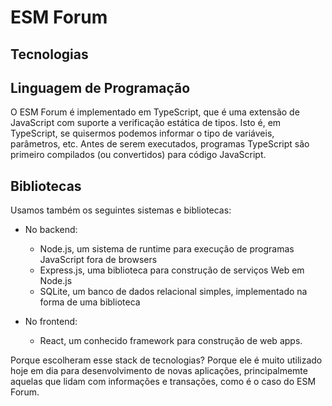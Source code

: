 # ESM Forum

## Tecnologias

## Linguagem de Programação

O ESM Forum é implementado em TypeScript, que é uma extensão de JavaScript com suporte a verificação estática de tipos. 
Isto é, em TypeScript, se quisermos podemos informar o tipo de variáveis, parâmetros, etc. Antes de serem executados, 
programas TypeScript são primeiro compilados (ou convertidos) para código JavaScript.

## Bibliotecas

Usamos também os seguintes sistemas e bibliotecas: 

* No backend: 
  * Node.js, um sistema de runtime para execução de programas JavaScript fora de browsers
  * Express.js, uma biblioteca para construção de serviços Web em Node.js
  * SQLite, um banco de dados relacional simples, implementado na forma de uma biblioteca
  
* No frontend: 
  * React, um conhecido framework para construção de web apps.

Porque escolheram esse stack de tecnologias? Porque ele é muito utilizado hoje em dia para desenvolvimento de novas aplicações, 
principalmemte aquelas que lidam com informações e transações, como é o caso do ESM Forum.

